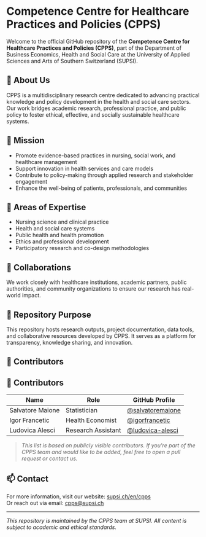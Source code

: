 # Competence Centre for Healthcare Practices and Policies (CPPS)

Welcome to the official GitHub repository of the **Competence Centre for Healthcare Practices and Policies (CPPS)**, part of the Department of Business Economics, Health and Social Care at the University of Applied Sciences and Arts of Southern Switzerland (SUPSI).

## 🧭 About Us

CPPS is a multidisciplinary research centre dedicated to advancing practical knowledge and policy development in the health and social care sectors. Our work bridges academic research, professional practice, and public policy to foster ethical, effective, and socially sustainable healthcare systems.

## 🎯 Mission

- Promote evidence-based practices in nursing, social work, and healthcare management  
- Support innovation in health services and care models  
- Contribute to policy-making through applied research and stakeholder engagement  
- Enhance the well-being of patients, professionals, and communities  

## 🧪 Areas of Expertise

- Nursing science and clinical practice  
- Health and social care systems  
- Public health and health promotion  
- Ethics and professional development  
- Participatory research and co-design methodologies  

## 🤝 Collaborations

We work closely with healthcare institutions, academic partners, public authorities, and community organizations to ensure our research has real-world impact.

## 📂 Repository Purpose

This repository hosts research outputs, project documentation, data tools, and collaborative resources developed by CPPS. It serves as a platform for transparency, knowledge sharing, and innovation.

## 👥 Contributors

## 👥 Contributors

| Name               | Role                          | GitHub Profile                                      |
|--------------------|-------------------------------|-----------------------------------------------------|
| Salvatore Maione   | Statistician                  | [@salvatoremaione](https://github.com/salvatoremaione) |
| Igor Francetic     | Health Economist              | [@igorfrancetic](https://github.com/igorfrancetic)     |
| Ludovica Alesci    | Research Assistant            | [@ludovica-alesci](https://github.com/ludovica-alesci) |

> _This list is based on publicly visible contributors. If you're part of the CPPS team and would like to be added, feel free to open a pull request or contact us._

## 📫 Contact

For more information, visit our website: [supsi.ch/en/cpps](https://www.supsi.ch/en/cpps)  
Or reach out via email: [cpps@supsi.ch](mailto:cpps@supsi.ch)

---

_This repository is maintained by the CPPS team at SUPSI. All content is subject to academic and ethical standards._
